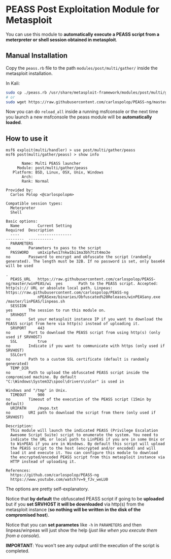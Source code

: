 # PEASS Post Exploitation Module for Metasploit

You can use this module to **automatically execute a PEASS script from a meterpreter or shell session obtained in metasploit**.

## Manual Installation
Copy the `peass.rb` file to the path `modules/post/multi/gather/` inside the metasploit installation.

In Kali: 
```bash
sudo cp ./peass.rb /usr/share/metasploit-framework/modules/post/multi/gather/
# or
sudo wget https://raw.githubusercontent.com/carlospolop/PEASS-ng/master/metasploit/peass.rb -O /usr/share/metasploit-framework/modules/post/multi/gather/peass.rb
```

Now you can do `reload_all` inside a running msfconsole or the next time you launch a new msfconsole the peass module will be **automatically loaded**.

## How to use it
```
msf6 exploit(multi/handler) > use post/multi/gather/peass
msf6 post(multi/gather/peass) > show info

       Name: Multi PEASS launcher
     Module: post/multi/gather/peass
   Platform: BSD, Linux, OSX, Unix, Windows
       Arch: 
       Rank: Normal

Provided by:
  Carlos Polop <@carlospolopm>

Compatible session types:
  Meterpreter
  Shell

Basic options:
  Name        Current Setting                                                           Required  Description
  ----        ---------------                                                           --------  -----------
  PARAMETERS                                                                            no        Parameters to pass to the script
  PASSWORD    um1xipfws17nkw1bi1ma3bh7tzt4mo3e                                          no        Password to encrypt and obfuscate the script (randomly generated). The length must be 32B. If no password is set, only base64 will be used
                                                                                                  .
  PEASS_URL   https://raw.githubusercontent.com/carlospolop/PEASS-ng/master/winPEAS/wi  yes       Path to the PEASS script. Accepted: http(s):// URL or absolute local path. Linpeas: https://raw.githubusercontent.com/carlospolop/PEASS-ng
              nPEASexe/binaries/Obfuscated%20Releases/winPEASany.exe                              /master/linPEAS/linpeas.sh
  SESSION                                                                               yes       The session to run this module on.
  SRVHOST                                                                               no        Set your metasploit instance IP if you want to download the PEASS script from here via http(s) instead of uploading it.
  SRVPORT     443                                                                       no        Port to download the PEASS script from using http(s) (only used if SRVHOST)
  SSL         true                                                                      no        Indicate if you want to communicate with https (only used if SRVHOST)
  SSLCert                                                                               no        Path to a custom SSL certificate (default is randomly generated)
  TEMP_DIR                                                                              no        Path to upload the obfuscated PEASS script inside the compromised machine. By default "C:\Windows\System32\spool\drivers\color" is used in
                                                                                                   Windows and "/tmp" in Unix.
  TIMEOUT     900                                                                       no        Timeout of the execution of the PEASS script (15min by default)
  URIPATH     /mvpo.txt                                                                 no        URI path to download the script from there (only used if SRVHOST)

Description:
  This module will launch the indicated PEASS (Privilege Escalation 
  Awesome Script Suite) script to enumerate the system. You need to 
  indicate the URL or local path to LinPEAS if you are in some Unix or 
  to WinPEAS if you are in Windows. By default this script will upload 
  the PEASS script to the host (encrypted and/or encoded) and will 
  load it and execute it. You can configure this module to download 
  the encrypted/encoded PEASS script from this metasploit instance via 
  HTTP instead of uploading it.

References:
  https://github.com/carlospolop/PEASS-ng
  https://www.youtube.com/watch?v=9_fJv_weLU0
```

The options are pretty self-explanatory.

Notice that **by default** the obfuscated PEASS script if going to be **uploaded** but if you **set SRVHOST it will be downloaded** via http(s) from the metasploit instance (**so nothing will be written in the disk of the compromised host**).

Notice that you can **set parametes** like `-h` in `PARAMETERS` and then linpeas/winpeas will just show the help (*just like when you execute them from a console*).

**IMPORTANT**: You won't see any output until the execution of the script is completed.

